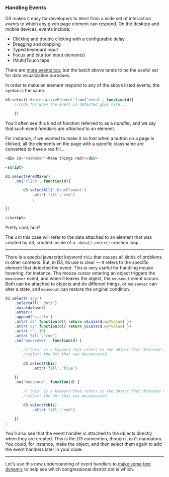 ### Handling Events

D3 makes it easy for developers to elect from a wide set of interaction *events* to which any given page element can respond. On the desktop and mobile devices, events include:

- Clicking and double clicking with a configurable delay
- Dragging and dropping
- Typed keyboard input
- Focus and blur (on input elements)
- (Multi)Touch taps

There are [more events too](https://developer.mozilla.org/en-US/docs/Web/API/Event), but the batch above tends to be the useful set for data visualization purposes.

In order to make an element respond to any of the above listed events, the syntax is the same.

```js
d3.select('#interactiveElement').on('event', function(d){
	//code for when the event is detected goes here...

	})

```

You'll often see this kind of function referred to as a *handler*, and we say that such event *handlers* are *attached* to an element.

For instance, if we wanted to make it so that when a button on a page is clicked, all the elements on the page with a specific classname are converted to have a red fill...

```html
<div id="redMaker">Make things red!</div>

<script>

d3.select(#redMaker)
	.on('click', function(d){

		d3.selectAll('.blueElement')
			.attr('fill','red')
			;

})

</script>
```

Pretty cool, huh?

The `d` in this case will refer to the data attached to an element that was created by d3, created inside of a `.data().enter()` creation loop.

-----

There is a special javascript keyword `this` that causes all kinds of problems in other contexts. But, in D3, its use is clear — it refers to the specific element that detected the event. This is very useful for handling mouse hovering, for instance. The mouse cursor entering an object triggers the `mouseover` event, and when it leaves the object, the `mouseout` event occurs. Both can be attached to objects and do different things, or `mouseover` can alter a state, and `mouseout` can restore the original condition.

```js
d3.select('svg')
	.selectAll('.dots')
	.data(dataset)
	.enter()
	.append('circle')
	.attr('cx',function(d){ return xScale(d.myXValue) })
	.attr('cy',function(d){ return yScale(d.myYValue) })
	.attr('r', 30)
	.attr('fill','red')
	.on('mouseover', function(d) {

		//'this' is a keyword that refers to the object that detected the event
		//select the dot that was mouseovered
		
		d3.select(this)
			.attr('fill','blue')

	})
	.on('mouseout', function(d) {

		//'this' is a keyword that refers to the object that detected the event
		//select the dot that was mouseovered
		
		d3.select(this)
			.attr('fill','red')

	})
;
```				

You'll also see that the event handler is attached to the objects directly when they are created. This is the D3 convention, though it isn't mandatory. You could, for instance, make the object, and then select them again to add the event handlers later in your code.

-----

Let's use this new understanding of event handlers to [make some text dynamic](textswitch.md) to help see which congressional district dot is which.

